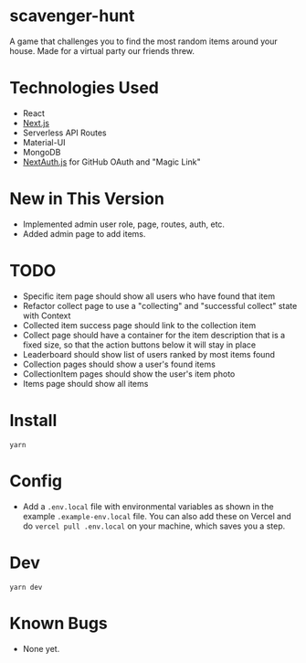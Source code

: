 # scavenger-hunt

A game that challenges you to find the most random items around your house. Made for a virtual party our friends threw.

# Technologies Used

- React
- [Next.js](https://nextjs.org)
- Serverless API Routes
- Material-UI
- MongoDB
- [NextAuth.js](https://next-auth.js.org) for GitHub OAuth and "Magic Link"

# New in This Version

- Implemented admin user role, page, routes, auth, etc.
- Added admin page to add items.

# TODO

- Specific item page should show all users who have found that item
- Refactor collect page to use a "collecting" and "successful collect" state with Context
- Collected item success page should link to the collection item
- Collect page should have a container for the item description that is a fixed size, so that the action buttons below it will stay in place
- Leaderboard should show list of users ranked by most items found
- Collection pages should show a user's found items
- CollectionItem pages should show the user's item photo
- Items page should show all items

# Install

`yarn`

# Config

- Add a `.env.local` file with environmental variables as shown in the example `.example-env.local` file. You can also add these on Vercel and do `vercel pull .env.local` on your machine, which saves you a step.

# Dev

`yarn dev`

# Known Bugs

- None yet.

